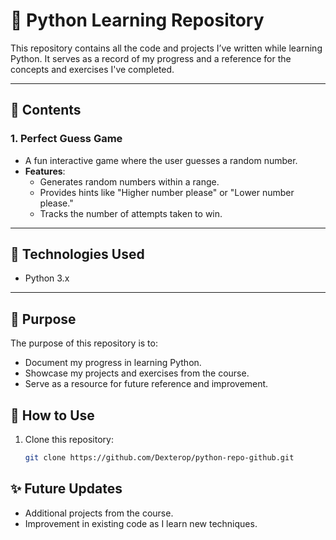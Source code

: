 # 🐍 Python Learning Repository

This repository contains all the code and projects I’ve written while learning Python. It serves as a record of my progress and a reference for the concepts and exercises I've completed.

---

## 📂 Contents

### 1. **Perfect Guess Game**
- A fun interactive game where the user guesses a random number.
- **Features**:
  - Generates random numbers within a range.
  - Provides hints like "Higher number please" or "Lower number please."
  - Tracks the number of attempts taken to win.

---

## 🚀 Technologies Used
- Python 3.x

---

## 📌 Purpose
The purpose of this repository is to:
- Document my progress in learning Python.
- Showcase my projects and exercises from the course.
- Serve as a resource for future reference and improvement.


## 🌟 How to Use
1. Clone this repository:
   ```bash
   git clone https://github.com/Dexterop/python-repo-github.git

## ✨ Future Updates
- Additional projects from the course.
- Improvement in existing code as I learn new techniques.
